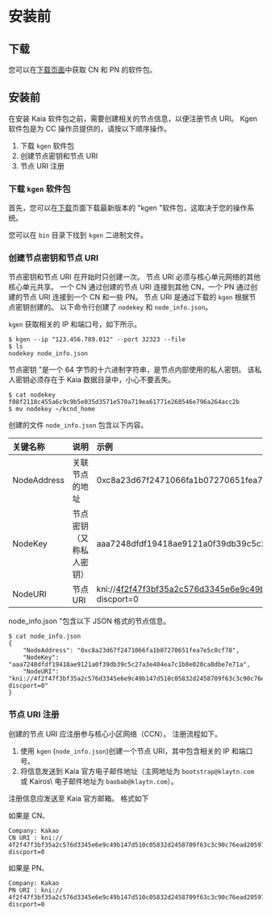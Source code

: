 # 安装前

## 下载<a id="download"></a>

您可以在[下载页面](../../downloads/downloads.md)中获取 CN 和 PN 的软件包。

## 安装前<a id="before-you-install"></a>

在安装 Kaia 软件包之前，需要创建相关的节点信息，以便注册节点 URI。 Kgen 软件包是为 CC 操作员提供的，请按以下顺序操作。

1. 下载 `kgen` 软件包
2. 创建节点密钥和节点 URI
3. 节点 URI 注册

### 下载 `kgen` 软件包<a id="download-kgen-package"></a>

首先，您可以在[下载](../../downloads/downloads.md)页面下载最新版本的 "kgen "软件包，这取决于您的操作系统。

您可以在 `bin` 目录下找到 `kgen` 二进制文件。

### 创建节点密钥和节点 URI<a id="node-key-node-uri-creation"></a>

节点密钥和节点 URI 在开始时只创建一次。 节点 URI 必须与核心单元网络的其他核心单元共享。 一个 CN 通过创建的节点 URI 连接到其他 CN，一个 PN 通过创建的节点 URI 连接到一个 CN 和一些 PN。 节点 URI 是通过下载的 `kgen` 根据节点密钥创建的。 以下命令行创建了 `nodekey` 和 `node_info.json`。

`kgen` 获取相关的 IP 和端口号，如下所示。

```text
$ kgen --ip "123.456.789.012" --port 32323 --file
$ ls
nodekey node_info.json
```

节点密钥 "是一个 64 字节的十六进制字符串，是节点内部使用的私人密钥。 该私人密钥必须存在于 Kaia 数据目录中，小心不要丢失。

```text
$ cat nodekey
f08f2118c455a6c9c9b5e035d3571e570a719ea61771e268546e796a264acc2b
$ mv nodekey ~/kcnd_home
```

创建的文件 `node_info.json` 包含以下内容。

| 关键名称        | 说明           | 示例                                                                                                                                                                                                                                                                   |
| :---------- | :----------- | :------------------------------------------------------------------------------------------------------------------------------------------------------------------------------------------------------------------------------------------------------------------- |
| NodeAddress | 关联节点的地址      | 0xc8a23d67f2471066fa1b07270651fea7e5c0cf78                                                                                                                                                                                                                           |
| NodeKey     | 节点密钥（又称私人密钥） | aaa7248dfdf19418ae9121a0f39db39c5c27a3e404ea7c1b8e020ca8dbe7e71a                                                                                                                                                                                                     |
| NodeURI     | 节点 URI       | kni://4f2f47f3bf35a2c576d3345e6e9c49b147d510c05832d2458709f63c3c90c76ead205975d944ed65e77dd4c6f63ebe1ef21d60da95952bc1e200e7487f4d9e1b@123.456.789.012:32323?discport=0 |

node_info.json "包含以下 JSON 格式的节点信息。

```text
$ cat node_info.json
{
    "NodeAddress": "0xc8a23d67f2471066fa1b07270651fea7e5c0cf78",
    "NodeKey": "aaa7248dfdf19418ae9121a0f39db39c5c27a3e404ea7c1b8e020ca8dbe7e71a",
    "NodeURI": "kni://4f2f47f3bf35a2c576d3345e6e9c49b147d510c05832d2458709f63c3c90c76ead205975d944ed65e77dd4c6f63ebe1ef21d60da95952bc1e200e7487f4d9e1b@123.456.789.012:32323?discport=0"
}
```

### 节点 URI 注册<a id="node-uri-enrollment"></a>

创建的节点 URI 应注册参与核心小区网络（CCN）。 注册流程如下。

1. 使用 `kgen` \(`node_info.json`\)创建一个节点 URI，其中包含相关的 IP 和端口号。
2. 将信息发送到 Kaia 官方电子邮件地址（主网地址为 `bootstrap@klaytn.com` 或 Kairos\ 电子邮件地址为 `baobab@klaytn.com`）。

注册信息应发送至 Kaia 官方邮箱。 格式如下

如果是 CN、

```text
Company: Kakao
CN URI : kni://
4f2f47f3bf35a2c576d3345e6e9c49b147d510c05832d2458709f63c3c90c76ead205975d944ed65e77dd4c6f63ebe1ef21d60da95952bc1e200e7487f4d9e1b@123.456.789.012:32323?discport=0
```

如果是 PN、

```text
Company: Kakao
PN URI : kni://
4f2f47f3bf35a2c576d3345e6e9c49b147d510c05832d2458709f63c3c90c76ead205975d944ed65e77dd4c6f63ebe1ef21d60da95952bc1e200e7487f4d9e1b@123.456.789.012:32323?discport=0
```

